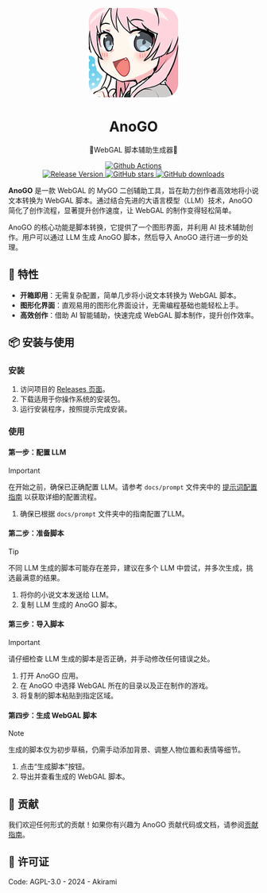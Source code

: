 <p align="center">
  <a href="https://github.com/A-kirami/anogo">
    <img src="./public/anogo.webp" alt="AnoGO Logo" width="180">
  </a>
</p>

<div align="center">

# AnoGO

🍬WebGAL 脚本辅助生成器🍬

</div>

<p align="center">
  <a href="https://github.com/A-kirami/anogo/actions/workflows/build.yml" target="__blank">
    <img src="https://github.com/A-kirami/anogo/actions/workflows/build.yml/badge.svg?branch=main&event=push"
      alt="Github Actions">
  </a>
  <br />
  <a href="https://github.com/A-kirami/anogo/releases/latest" target="__blank">
    <img
      src="https://img.shields.io/github/v/release/A-kirami/anogo?include_prereleases&&color=70aeff&style=social"
      alt="Release Version">
  </a>
  <a href="https://github.com/A-kirami/anogo/stargazers" target="__blank">
    <img alt="GitHub stars" src="https://img.shields.io/github/stars/A-kirami/anogo?style=social">
  </a>
  <a href="https://github.com/A-kirami/anogo/releases" target="__blank">
    <img alt="GitHub downloads"
      src="https://img.shields.io/github/downloads/A-kirami/anogo/total?style=social">
  </a>
</p>

**AnoGO** 是一款 WebGAL 的 MyGO 二创辅助工具，旨在助力创作者高效地将小说文本转换为 WebGAL 脚本。通过结合先进的大语言模型（LLM）技术，AnoGO 简化了创作流程，显著提升创作速度，让 WebGAL 的制作变得轻松简单。

AnoGO 的核心功能是脚本转换，它提供了一个图形界面，并利用 AI 技术辅助创作。用户可以通过 LLM 生成 AnoGO 脚本，然后导入 AnoGO 进行进一步的处理。

## 🌟 特性

- **开箱即用**：无需复杂配置，简单几步将小说文本转换为 WebGAL 脚本。
- **图形化界面**：直观易用的图形化界面设计，无需编程基础也能轻松上手。
- **高效创作**：借助 AI 智能辅助，快速完成 WebGAL 脚本制作，提升创作效率。

## 📦 安装与使用

### 安装

1. 访问项目的 [Releases 页面](https://github.com/A-kirami/anogo/releases/latest)。
2. 下载适用于你操作系统的安装包。
3. 运行安装程序，按照提示完成安装。

### 使用

#### 第一步：配置 LLM

> [!IMPORTANT]
> 在开始之前，确保已正确配置 LLM。请参考 `docs/prompt` 文件夹中的 [提示词配置指南](https://github.com/A-kirami/anogo/tree/main/docs/prompt) 以获取详细的配置流程。

1. 确保已根据 `docs/prompt` 文件夹中的指南配置了LLM。

#### 第二步：准备脚本

> [!TIP]
> 不同 LLM 生成的脚本可能存在差异，建议在多个 LLM 中尝试，并多次生成，挑选最满意的结果。

1. 将你的小说文本发送给 LLM。
2. 复制 LLM 生成的 AnoGO 脚本。

#### 第三步：导入脚本

> [!IMPORTANT]
> 请仔细检查 LLM 生成的脚本是否正确，并手动修改任何错误之处。

1. 打开 AnoGO 应用。
2. 在 AnoGO 中选择 WebGAL 所在的目录以及正在制作的游戏。
3. 将复制的脚本粘贴到指定区域。

#### 第四步：生成 WebGAL 脚本

> [!NOTE]
> 生成的脚本仅为初步草稿，仍需手动添加背景、调整人物位置和表情等细节。

1. 点击“生成脚本”按钮。
2. 导出并查看生成的 WebGAL 脚本。

## 🤝 贡献

我们欢迎任何形式的贡献！如果你有兴趣为 AnoGO 贡献代码或文档，请参阅[贡献指南](./.github/CONTRIBUTING.md)。

## 📄 许可证

Code: AGPL-3.0 - 2024 - Akirami
